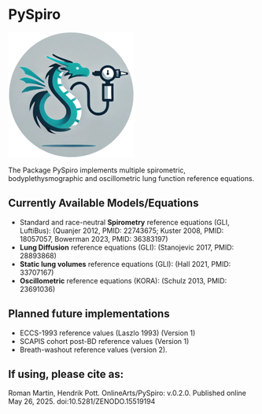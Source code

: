 # PySpiro

![logo](https://github.com/OnlineArts/PySpiro/blob/main/PySpiro/data/PySpiro_250x.png?raw=true)

The Package PySpiro implements multiple spirometric, bodyplethysmographic and oscillometric lung function reference equations.

## Currently Available Models/Equations

- Standard and race-neutral **Spirometry** reference equations (GLI, LuftiBus): (Quanjer 2012, PMID: 22743675; Kuster 2008, PMID: 18057057, Bowerman 2023, PMID: 36383197)
- **Lung Diffusion** reference equations (GLI): (Stanojevic 2017, PMID: 28893868)
- **Static lung volumes** reference equations (GLI): (Hall 2021, PMID: 33707167)
- **Oscillometric** reference equations (KORA): (Schulz 2013, PMID: 23691036)

## Planned future implementations
- ECCS-1993 reference values (Laszlo 1993) (Version 1)
- SCAPIS cohort post-BD reference values (Version 1)
- Breath-washout reference values (version 2).

## If using, please cite as:
Roman Martin, Hendrik Pott. OnlineArts/PySpiro: v.0.2.0. Published online May 26, 2025. doi:10.5281/ZENODO.15519194
